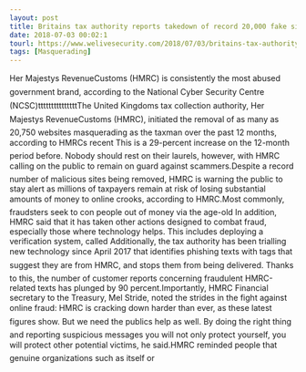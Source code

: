 ```yaml
---
layout: post
title: Britains tax authority reports takedown of record 20,000 fake sites
date: 2018-07-03 00:02:1
tourl: https://www.welivesecurity.com/2018/07/03/britains-tax-authority-takedown-record-20000-fake-sites/
tags: [Masquerading]
---
```

Her Majestys RevenueCustoms (HMRC) is consistently the most abused government brand, according to the National Cyber Security Centre (NCSC)tttttttttttttttThe United Kingdoms tax collection authority, Her Majestys RevenueCustoms (HMRC), initiated the removal of as many as 20,750 websites masquerading as the taxman over the past 12 months, according to HMRCs recent This is a 29-percent increase on the 12-month period before. Nobody should rest on their laurels, however, with HMRC calling on the public to remain on guard against scammers.Despite a record number of malicious sites being removed, HMRC is warning the public to stay alert as millions of taxpayers remain at risk of losing substantial amounts of money to online crooks, according to HMRC.Most commonly, fraudsters seek to con people out of money via the age-old In addition, HMRC said that it has taken other actions designed to combat fraud, especially those where technology helps. This includes deploying a verification system, called Additionally, the tax authority has been trialling new technology since April 2017 that identifies phishing texts with tags that suggest they are from HMRC, and stops them from being delivered. Thanks to this, the number of customer reports concerning fraudulent HMRC-related texts has plunged by 90 percent.Importantly, HMRC Financial secretary to the Treasury, Mel Stride, noted the strides in the fight against online fraud: HMRC is cracking down harder than ever, as these latest figures show. But we need the publics help as well. By doing the right thing and reporting suspicious messages you will not only protect yourself, you will protect other potential victims, he said.HMRC reminded people that genuine organizations such as itself or 